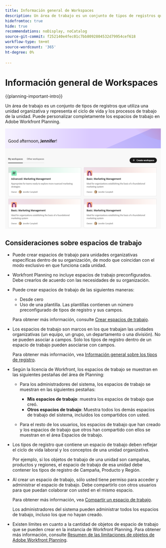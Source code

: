 ```yaml
---
title: Información general de Workspaces
description: Un área de trabajo es un conjunto de tipos de registros que utiliza un equipo y que representa el ciclo de vida del trabajo del equipo. Puede personalizar completamente los espacios de trabajo en Adobe Workfront Planning para que coincidan con los flujos de trabajo de las unidades organizativas.
hidefromtoc: true
hide: true
recommendations: noDisplay, noCatalog
source-git-commit: f252140e4fec01c7bb8092804532d79954cef618
workflow-type: tm+mt
source-wordcount: '365'
ht-degree: 0%

---
```


<!--udpate the metadata with real information when making this avilable in TOC and in the left nav-->

# Información general de Workspaces

{{planning-important-intro}}

Un área de trabajo es un conjunto de tipos de registros que utiliza una unidad organizativa y representa el ciclo de vida y los procesos de trabajo de la unidad. Puede personalizar completamente los espacios de trabajo en Adobe Workfront Planning.

<!--replace shot below with new tab name for Workspaces I'm on-->

![](assets/workspaces-landing-page-admin-account.png)

## Consideraciones sobre espacios de trabajo

* Puede crear espacios de trabajo para unidades organizativas específicas dentro de su organización, de modo que coincidan con el modo exclusivo en que funciona cada unidad.
* Workfront Planning no incluye espacios de trabajo preconfigurados. Debe crearlos de acuerdo con las necesidades de su organización.
* Puede crear espacios de trabajo de las siguientes maneras:

   * Desde cero
   * Uso de una plantilla. Las plantillas contienen un número preconfigurado de tipos de registro y sus campos.

  Para obtener más información, consulte [Crear espacios de trabajo](/help/quicksilver/planning/architecture/create-workspaces.md).
* Los espacios de trabajo son marcos en los que trabajan las unidades organizativas (un equipo, un grupo, un departamento o una división). No se pueden asociar a campos. Solo los tipos de registro dentro de un espacio de trabajo pueden asociarse con campos.

  Para obtener más información, vea [Información general sobre los tipos de registro](/help/quicksilver/planning/architecture/overview-of-record-types.md).
* Según la licencia de Workfront, los espacios de trabajo se muestran en las siguientes pestañas del área de Planning:

   * Para los administradores del sistema, los espacios de trabajo se muestran en las siguientes pestañas:

      * **Mis espacios de trabajo**: muestra los espacios de trabajo que creó. <!--Replace with: **Workspaces I'm on**: Displays workspaces you created or workspaces that are shared with you.-->
      * **Otros espacios de trabajo**: Muestra todos los demás espacios de trabajo del sistema, incluidos los compartidos con usted. <!--Replace with: **Other workspaces**: Displays all other workspaces in the system.-->

   * Para el resto de los usuarios, los espacios de trabajo que han creado y los espacios de trabajo que otros han compartido con ellos se muestran en el área Espacios de trabajo.

* Los tipos de registro que contiene un espacio de trabajo deben reflejar el ciclo de vida laboral y los conceptos de una unidad organizativa.

  Por ejemplo, si los objetos de trabajo de una unidad son campañas, productos y regiones, el espacio de trabajo de esa unidad debe contener los tipos de registro de Campaña, Producto y Región.
* Al crear un espacio de trabajo, sólo usted tiene permiso para acceder y administrar el espacio de trabajo. Debe compartirlo con otros usuarios para que puedan colaborar con usted en el mismo espacio.

  Para obtener más información, vea [Compartir un espacio de trabajo](/help/quicksilver/planning/access/share-workspaces.md).

  Los administradores del sistema pueden administrar todos los espacios de trabajo, incluso los que no hayan creado.

<!--make this live with the GA: * There is no limit for how many workspaces you can create in your environment. However, we recommend not to have too many workspaces, as they could become hard to manage and your workflows might be too fragmented.-->
* Existen límites en cuanto a la cantidad de objetos de espacio de trabajo que se pueden crear en la instancia de Workfront Planning. Para obtener más información, consulte [Resumen de las limitaciones de objetos de Adobe Workfront Planning](/help/quicksilver/planning/general/limitations-overview.md).



